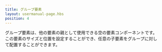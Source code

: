 ```yaml
---
title: グループ要素
layout: usermanual-page.hbs
position: 4
---
```


グループ要素は、他の要素の親として使用できる空の要素コンポーネントです。この要素のサイズと位置を設定することができ、任意の子要素をグループに対して配置することができます。

